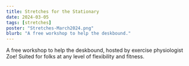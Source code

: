 ```yaml
---
title: Stretches for the Stationary
date: 2024-03-05
tags: [stretches]
poster: "Stretches-March2024.png"
blurb: "A free workshop to help the deskbound."
---
```


A free workshop to help the deskbound, hosted by exercise physiologist Zoe! Suited for folks at any level of flexibility and fitness.